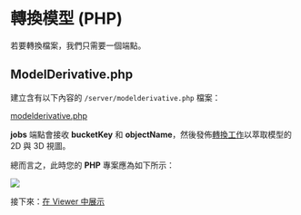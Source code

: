 # 轉換模型 (PHP)

若要轉換檔案，我們只需要一個端點。

## ModelDerivative.php

建立含有以下內容的 `/server/modelderivative.php` 檔案：

[modelderivative.php](_snippets/viewmodels/php/modelderivative.php ':include :type=code php')

**jobs** 端點會接收 **bucketKey** 和 **objectName**，然後發佈[轉換工作](https://forge.autodesk.com/en/docs/model-derivative/v2/reference/http/job-POST/)以萃取模型的 2D 與 3D 視圖。 

總而言之，此時您的 **PHP** 專案應為如下所示：

![](_media/php/vs_code_allfiles.png)

接下來：[在 Viewer 中展示](/zh-TW/viewer/2legged/)
